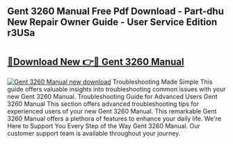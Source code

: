## Gent 3260 Manual Free Pdf Download - Part-dhu New Repair Owner Guide - User Service Edition r3USa

# <h2><a href="http://cf29499.oget.top/?id=Gent+3260+Manual">🔗Download New 👉🔴 Gent 3260 Manual</a></h2>

[![Gent 3260 Manual new download](https://i.imgur.com/5g1atiW.png)](http://cf29499.oget.top/?id=Gent+3260+Manual)
Troubleshooting Made Simple This guide offers valuable insights into troubleshooting common issues with your new Gent 3260 Manual. Troubleshooting Guide for Advanced Users Gent 3260 Manual This section offers advanced troubleshooting tips for experienced users of your new Gent 3260 Manual. This remarkable Gent 3260 Manual offers a plethora of features to enhance your daily life. We're Here to Support You Every Step of the Way Gent 3260 Manual. Our customer support team is available throughout your journey.
